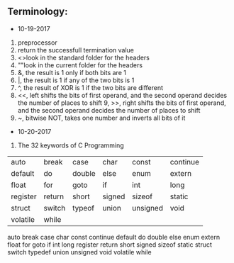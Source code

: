Terminology:
-----------------
* 10-19-2017
1. preprocessor
2. return the successfull termination value
3. <>look in the standard folder for the headers
4. ""look in the current folder for the headers
5. &, the result is 1 only if both bits are 1
6. |, the result is 1 if any of the two bits is 1
7. ^, the result of XOR is 1 if the two bits are different
8. <<, left shifts the bits of first operand, and the second operand decides the number of places to shift
9, >>, right shifts the bits of first operand, and the second operand decides the number of places to shift
10. ~, bitwise NOT, takes one number and inverts all bits of it

* 10-20-2017
1. The 32 keywords of C Programming

|   |  |   |  |   |  |
| ------------- | ------------- | ------------- | ------------- | ------------- | ------------- |
| auto  | break  | case | char | const | continue |
| default  | do  | double | else | enum | extern |
| float | for | goto | if | int | long |
| register | return | short | signed | sizeof | static |
| struct | switch | typeof | union | unsigned | void |
| volatile | while |

  auto       break    case     char     const     continue
  default    do       double   else     enum      extern
  float      for      goto     if       int       long
  register   return   short    signed   sizeof    static
  struct     switch   typedef  union    unsigned  void
  volatile   while 
